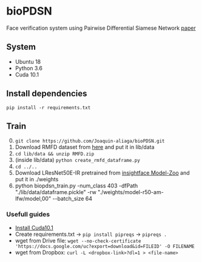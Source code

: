 # bioPDSN
Face verification system using Pairwise Differential Siamese Network [paper](https://arxiv.org/abs/1908.06290)

## System
* Ubuntu 18
* Python 3.6
* Cuda 10.1


## Install dependencies
`pip install -r requirements.txt`

## Train
0. `git clone https://github.com/Joaquin-aliaga/bioPDSN.git`
1.   Download RMFD dataset from [here](https://drive.google.com/file/d/1UlOk6EtiaXTHylRUx2mySgvJX9ycoeBp/view?usp=sharing) and put it in lib/data
2. `cd lib/data && unzip RMFD.zip`
3. (inside lib/data) `python create_rmfd_dataframe.py`
4. `cd ../..`
5. Download LResNet50E-IR pretrained from [insightface Model-Zoo](https://github.com/deepinsight/insightface/wiki/Model-Zoo) and put it in ./weights
6. python biopdsn_train.py -num_class 403 -dfPath "./lib/data/dataframe.pickle" -rw "./weights/model-r50-am-lfw/model,00" --batch_size 64

### Usefull guides
* [Install Cuda10.1](https://medium.com/@exesse/cuda-10-1-installation-on-ubuntu-18-04-lts-d04f89287130)
* Create requirements.txt -> `pip install pipreqs` -> `pipreqs .`
* wget from Drive file: `wget --no-check-certificate 'https://docs.google.com/uc?export=download&id=FILEID' -O FILENAME`
* wget from Dropbox: `curl -L <dropbox-link>?dl=1 > <file-name>`